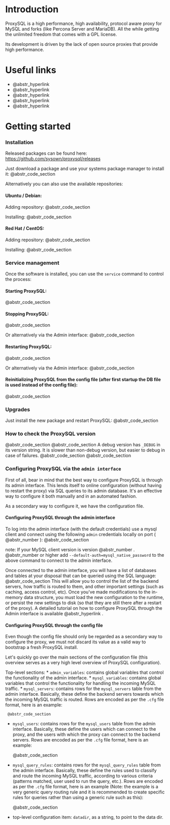 # Introduction

ProxySQL is a high performance, high availability, protocol aware proxy for MySQL and forks (like Percona Server and MariaDB). All the while getting the unlimited freedom that comes with a GPL license.

Its development is driven by the lack of open source proxies that provide high performance. 

# Useful links

  * @abstr_hyperlink 
  * @abstr_hyperlink 
  * @abstr_hyperlink 
  * @abstr_hyperlink 
  * @abstr_hyperlink 



# Getting started

### Installation

Released packages can be found here: https://github.com/sysown/proxysql/releases

Just download a package and use your systems package manager to install it: @abstr_code_section 

Alternatively you can also use the available repositories:

#### Ubuntu / Debian:

Adding repository: @abstr_code_section 

Installing: @abstr_code_section 

#### Red Hat / CentOS:

Adding repository: @abstr_code_section 

Installing: @abstr_code_section 

### Service management

Once the software is installed, you can use the `service` command to control the process: 

#### Starting ProxySQL:

@abstr_code_section 

#### Stopping ProxySQL:

@abstr_code_section 

Or alternatively via the Admin interface: @abstr_code_section 

#### Restarting ProxySQL:

@abstr_code_section 

Or alternatively via the Admin interface: @abstr_code_section 

#### Reinitializing ProxySQL from the config file (after first startup the DB file is used instead of the config file):

@abstr_code_section 

### Upgrades

Just install the new package and restart ProxySQL: @abstr_code_section 

### How to check the ProxySQL version

@abstr_code_section @abstr_code_section A debug version has `_DEBUG` in its version string. It is slower than non-debug version, but easier to debug in case of failures. @abstr_code_section @abstr_code_section 

### Configuring ProxySQL via the `admin interface`

First of all, bear in mind that the best way to configure ProxySQL is through its admin interface. This lends itself to online configuration (without having to restart the proxy) via SQL queries to its admin database. It's an effective way to configure it both manually and in an automated fashion.

As a secondary way to configure it, we have the configuration file. 

#### Configuring ProxySQL through the admin interface

To log into the admin interface (with the default credentials) use a mysql client and connect using the following `admin` credentials locally on port ( @abstr_number ): @abstr_code_section 

note: If your MySQL client version is version @abstr_number . @abstr_number or higher add `--default-auth=mysql_native_password` to the above command to connect to the admin interface.

Once connected to the admin interface, you will have a list of databases and tables at your disposal that can be queried using the SQL language: @abstr_code_section This will allow you to control the list of the backend servers, how traffic is routed to them, and other important settings (such as caching, access control, etc). Once you've made modifications to the in-memory data structure, you must load the new configuration to the runtime, or persist the new settings to disk (so that they are still there after a restart of the proxy). A detailed tutorial on how to configure ProxySQL through the Admin interface is available @abstr_hyperlink .

#### Configuring ProxySQL through the config file

Even though the config file should only be regarded as a secondary way to configure the proxy, we must not discard its value as a valid way to bootstrap a fresh ProxySQL install.

Let's quickly go over the main sections of the configuration file (this overview serves as a very high level overview of ProxySQL configuration).

Top-level sections: * `admin_variables`: contains global variables that control the functionality of the admin interface. * `mysql_variables`: contains global variables that control the functionality for handling the incoming MySQL traffic. * `mysql_servers`: contains rows for the `mysql_servers` table from the admin interface. Basically, these define the backend servers towards which the incoming MySQL traffic is routed. Rows are encoded as per the `.cfg` file format, here is an example:
    
    
     @abstr_code_section
    

* `mysql_users`: contains rows for the `mysql_users` table from the admin interface. Basically, these define the users which can connect to the proxy, and the users with which the proxy can connect to the backend servers. Rows are encoded as per the `.cfg` file format, here is an example:
    
    
     @abstr_code_section
    

* `mysql_query_rules`: contains rows for the `mysql_query_rules` table from the admin interface. Basically, these define the rules used to classify and route the incoming MySQL traffic, according to various criteria (patterns matched, user used to run the query, etc.). Rows are encoded as per the `.cfg` file format, here is an example (Note: the example is a very generic query routing rule and it is recommended to create specific rules for queries rather than using a generic rule such as this):
    
    
     @abstr_code_section
    

* top-level configuration item: `datadir`, as a string, to point to the data dir.
